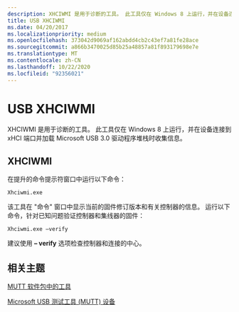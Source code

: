 ```yaml
---
description: XHCIWMI 是用于诊断的工具。 此工具仅在 Windows 8 上运行，并在设备连接到 xHCI 端口并加载 Microsoft USB 3.0 驱动程序堆栈时收集信息。
title: USB XHCIWMI
ms.date: 04/20/2017
ms.localizationpriority: medium
ms.openlocfilehash: 373042d9069af162abdd4cb2c43ef7a81fe28ace
ms.sourcegitcommit: a866b3470025d85b25a48857a81f893179698e7e
ms.translationtype: MT
ms.contentlocale: zh-CN
ms.lasthandoff: 10/22/2020
ms.locfileid: "92356021"
---
```

# <a name="usb-xhciwmi"></a>USB XHCIWMI

XHCIWMI 是用于诊断的工具。 此工具仅在 Windows 8 上运行，并在设备连接到 xHCI 端口并加载 Microsoft USB 3.0 驱动程序堆栈时收集信息。

## <a name="xhciwmi"></a>XHCIWMI

在提升的命令提示符窗口中运行以下命令：

```console
Xhciwmi.exe
```

该工具在 "命令" 窗口中显示当前的固件修订版本和有关控制器的信息。 运行以下命令，针对已知问题验证控制器和集线器的固件：

```console
Xhciwmi.exe –verify
```

建议使用 **– verify** 选项检查控制器和连接的中心。

## <a name="related-topics"></a>相关主题

[MUTT 软件包中的工具](mutt-software-package.md)  

[Microsoft USB 测试工具 (MUTT) 设备](microsoft-usb-test-tool--mutt--devices.md)  

